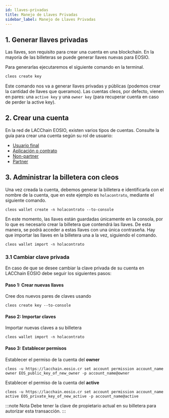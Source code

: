 ```yaml
---
id: llaves-privadas
title: Manejo de Llaves Privadas
sidebar_label: Manejo de Llaves Privadas
---
```


## 1. Generar llaves privadas

Las llaves, son requisito para crear una cuenta en una blockchain. En la mayoría de las billeteras se puede generar llaves nuevas para EOSIO.

Para generarlas ejecutaremos el siguiente comando en la terminal.

```bash
cleos create key
```

Este comando nos va a generar llaves privadas y públicas (podemos crear la cantidad de llaves que queramos). Las cuentas cleos, por defecto, vienen en pares: una `active key` y una `owner key` (para recuperar cuenta en caso de perder la active key).

## 2. Crear una cuenta

En la red de LACChain EOSIO, existen varios tipos de cuentas. Consulte la guía para crear una cuenta según su rol de usuario: 

- [Usuario final](./crear-cuenta-usuario)
- [Aplicación o contrato](./crear-cuenta-contrato)
- [Non-partner](./crear-cuenta-entidad)
- [Partner](./crear-cuenta-entidad)

## 3. Administrar la billetera con cleos

Una vez creada la cuenta, debemos generar la billetera e identificarla con el nombre de la cuenta, que en este ejemplo es `holacontrato`, mediante el siguiente comando.

```
cleos wallet create -n holacontrato --to-console
```

En este momento, las llaves están guardadas únicamente en la consola, por lo que es necesario crear la billetera que contendrá las llaves. De esta manera, se podrá acceder a estas llaves con una única contraseña. Hay que importar las llaves en la billetera una a la vez, siguiendo el comando.

```
cleos wallet import -n holacontrato
```` 

### 3.1 Cambiar clave privada

En caso de que se desee cambiar la clave privada de su cuenta en LACChain EOSIO debe seguir los siguientes pasos:

#### Paso 1: Crear nuevas llaves

Cree dos nuevos pares de claves usando 

```
cleos create key --to-console
```

#### Paso 2: Importar claves

Importar nuevas claves a su billetera 

```
cleos wallet import -n holacontrato
```

#### Paso 3: Establecer permisos

Establecer el permiso de la cuenta del **owner** 

```
cleos -u https://lacchain.eosio.cr set account permission account_name owner EOS_public_key_of_new_owner -p account_name@owner
```

Establecer el permiso de la cuenta del **active** 

```
cleos -u https://lacchain.eosio.cr set account permission account_name active EOS_private_key_of_new_active -p account_name@active
```

:::note Nota
Debe tener la clave de propietario actual en su billetera para autorizar esta transacción.
:::
